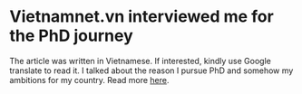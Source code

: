 # Vietnamnet.vn interviewed me for the PhD journey

The article was written in Vietnamese. If interested, kindly use Google translate to read it. I talked about the reason I pursue PhD and somehow my ambitions for my country. Read more [here](https://vietnamnet.vn/vn/giao-duc/ky-su-bach-khoa-gianh-hoc-bong-toan-phan-tien-si-hon-7-ty-o-my-768873.html).